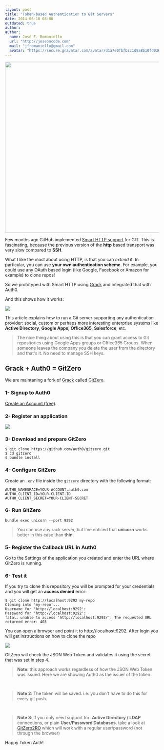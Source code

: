 ```yaml
---
layout: post
title: "Token-based Authentication to Git Servers"
date: 2014-06-10 08:00
outdated: true
author:
author:
  name: José F. Romaniello
  url: "http://joseoncode.com"
  mail: "jfromaniello@gmail.com"
  avatar: "https://secure.gravatar.com/avatar/d1a7e0fbfb2c1d9a8b10fd03648da78f.png"
---
```


<div style="text-align:center"><img style="width: 560px" src="https://docs.google.com/drawings/d/11titp9CXWcy_6oIReMuVdR6qHxNFuoZefC3hvJ-Wvmc/pub?w=733&amp;h=519"></div>

Few months ago GitHub implemented [Smart HTTP support](https://github.com/blog/642-smart-http-support) for GIT. This is fascinating, because the previous version of the __http__ based transport was very slow compared to __SSH__.

What I like the most about using HTTP, is that you can _extend_ it. In particular, you can use __your own authentication scheme__. For example, you could use any OAuth based login (like Google, Facebook or Amazon for example) to clone repos!

So we prototyped with Smart HTTP using [Grack](https://github.com/blog/642-smart-http-support) and integrated that with Auth0.

<!-- more -->

And this shows how it works:

![](https://dl.dropboxusercontent.com/u/21665105/gitzero.gif)

This article explains how to run a Git server supporting any authentication provider: social, custom or perhaps more interesting enterprise systems like __Active Directory__, __Google Apps__, __Office365__, __Salesforce__, etc.

> The nice thing about using this is that you can grant access to Git repositories using Google Apps groups or Office365 Groups. When someone leaves the company you delete the user from the directory and that's it. No need to manage SSH keys.

## Grack + Auth0 = GitZero

We are maintaning a fork of [Grack](https://github.com/blog/642-smart-http-support) called [GitZero](https://github.com/auth0/gitzero).

### 1-  Signup to Auth0

<a onclick="javascript:signup();" href="#">Create an Account (free)</a>.


### 2- Register an application

![](https://cloudup.com/cor4Sy91oJT+)

### 3- Download and prepare GitZero

```
$ git clone https://github.com/auth0/gitzero.git
$ cd gitzero
$ bundle install
```

### 4- Configure GitZero

Create an `.env` file inside the `gitzero` directory with the following format:

```
AUTH0_NAMESPACE=YOUR-ACCOUNT.auth0.com
AUTH0_CLIENT_ID=YOUR-CLIENT-ID
AUTH0_CLIENT_SECRET=YOUR-CLIENT-SECRET
```

### 6- Run GitZero

```
bundle exec unicorn --port 9292
```

> You can use any rack server, but I've noticed that __unicorn__ works better in this case than __thin__.

### 5- Register the Callback URL in Auth0

Go to the Settings of the application you created and enter the URL where GitZero is running.

### 6- Test it

If you try to clone this repository you will be prompted for your credentials and you will get an __access denied__ error:

```
$ git clone http://localhost:9292 my-repo
Cloning into 'my-repo'...
Username for 'http://localhost:9292':
Password for 'http://localhost:9292':
fatal: unable to access 'http://localhost:9292/': The requested URL returned error: 403
```

You can open a browser and point it to http://localhost:9292. After login you will get instructions on how to clone the repo

![](https://cloudup.com/cDUP1wMr2lq+)

GitZero will check the JSON Web Token and validates it using the secret that was set in step 4.

> **Note**: this approach works regardless of how the JSON Web Token was issued. Here we are showing Auth0 as the issuer of the token.

&nbsp;

> **Note 2**: The token will be saved. i.e. you don't have to do this for every git push.

&nbsp;

> **Note 3**: If you only need support for: __Active Directory / LDAP__ connections, or plain __User/Password Databases__. take a look at [GitZero2RO](https://github.com/auth0/gitzero2ro.git) which will work with a regular user/password (not through the browser)

Happy Token Auth!
